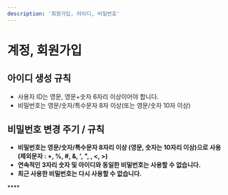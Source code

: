 ```yaml
---
description: '회원가입, 아이디, 비밀번호'
---
```


# 계정, 회원가입

## 아이디 생성 규칙 <a id="1"></a>

* 사용자 ID는 영문, 영문+숫자 6자리 이상이어야 합니다.
* 비밀번호는 영문/숫자/특수문자 8자 이상\(또는 영문/숫자 10자 이상\)

## 비밀번호 변경 주기 / 규칙 <a id="2"></a>

* **비밀번호는 영문/숫자/특수문자 8자리 이상 \(영문, 숫자는 10자리 이상\)으로 사용 \(제외문자 : +, %, \#, &, ', ", \, &lt;, &gt;\)**
* **연속적인 3자리 숫자 및 아이디와 동일한 비밀번호는 사용할 수 없습니다.**
* **최근 사용한 비밀번호는 다시 사용할 수 없습니다.**

\*\*\*\*

